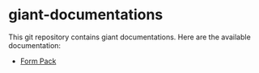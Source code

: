 # giant-documentations

This git repository contains giant documentations. Here are the available documentation:

- [Form Pack](https://github.com/fx-giant/giant-documentations/blob/master/form/form.md)